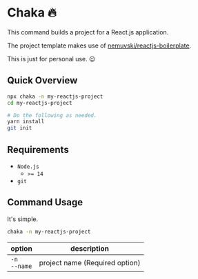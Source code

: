 # Chaka 🔥

This command builds a project for a React.js application.

The project template makes use of [nemuvski/reactjs-boilerplate](https://github.com/nemuvski/reactjs-boilerplate).

This is just for personal use. 😉

## Quick Overview

```bash
npx chaka -n my-reactjs-project
cd my-reactjs-project

# Do the following as needed.
yarn install
git init
```

## Requirements

- `Node.js`
  - `>= 14`
- `git`

## Command Usage

It's simple.

```bash
chaka -n my-reactjs-project
```

| option | description |
| --- | --- |
| `-n`<br />`--name` | project name (Required option) |
